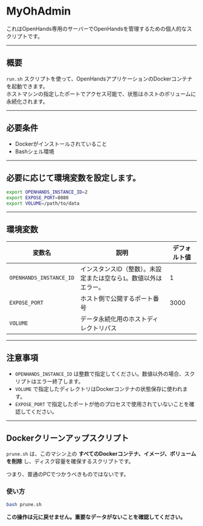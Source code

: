 # MyOhAdmin

これはOpenHands専用のサーバーでOpenHandsを管理するための個人的なスクリプトです。

---

## 概要

`run.sh` スクリプトを使って、OpenHandsアプリケーションのDockerコンテナを起動できます。  
ホストマシンの指定したポートでアクセス可能で、状態はホストのボリュームに永続化されます。

---

## 必要条件

- Dockerがインストールされていること
- Bashシェル環境

---

## 必要に応じて環境変数を設定します。

```bash
export OPENHANDS_INSTANCE_ID=2
export EXPOSE_PORT=8080
export VOLUME=/path/to/data
```

---

## 環境変数

| 変数名                 | 説明                                                         | デフォルト値          |
|------------------------|--------------------------------------------------------------|-----------------------|
| `OPENHANDS_INSTANCE_ID` | インスタンスID（整数）。未設定または空なら`1`。数値以外はエラー。 | 1                     |
| `EXPOSE_PORT`          | ホスト側で公開するポート番号                                 | 3000                  |
| `VOLUME`               | データ永続化用のホストディレクトリパス                       |     |

---

## 注意事項

- `OPENHANDS_INSTANCE_ID` は整数で指定してください。数値以外の場合、スクリプトはエラー終了します。
- `VOLUME` で指定したディレクトリはDockerコンテナの状態保存に使われます。
- `EXPOSE_PORT` で指定したポートが他のプロセスで使用されていないことを確認してください。

---

## Dockerクリーンアップスクリプト

`prune.sh` は、このマシン上の **すべてのDockerコンテナ、イメージ、ボリュームを削除** し、ディスク容量を確保するスクリプトです。

つまり、普通のPCでつかうべきものではないです。

### 使い方

```bash
bash prune.sh
```

**この操作は元に戻せません。重要なデータがないことを確認してください。**

